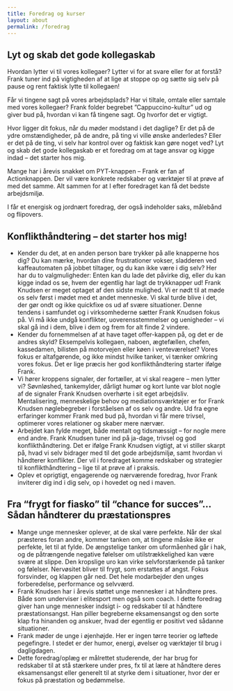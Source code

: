 ```yaml
---
title: Foredrag og kurser
layout: about
permalink: /foredrag
---
```

## **Lyt og skab det gode kollegaskab** 

Hvordan lytter vi til vores kollegaer? Lytter vi for at svare eller for at forstå? Frank tuner ind på vigtigheden af at lige at stoppe op og sætte sig selv på pause og rent faktisk lytte til kollegaen!   

Får vi tingene sagt på vores arbejdsplads? Har vi tiltale, omtale eller samtale med vores kollegaer? Frank folder begrebet ”Cappuccino-kultur” ud og giver bud på, hvordan vi kan få tingene sagt. Og hvorfor det er vigtigt. 

Hvor ligger dit fokus, når du møder modstand i det daglige? Er det på de ydre omstændigheder, på de andre, på ting vi ville ønske anderledes? Eller er det på de ting, vi selv har kontrol over og faktisk kan gøre noget ved? Lyt og skab det gode kollegaskab er et foredrag om at tage ansvar og kigge indad – det starter hos mig. 

Mange har i årevis snakket om PYT-knappen – Frank er fan af Actionknappen. Der vil være konkrete redskaber og værktøjer til at prøve af med det samme. Alt sammen for at I efter foredraget kan få det bedste arbejdsmiljø. 

I får et energisk og jordnært foredrag, der også indeholder saks, målebånd og flipovers.



## **Konflikthåndtering – det starter hos mig!**

* Kender du det, at en anden person bare trykker på alle knapperne hos dig? Du kan mærke, hvordan dine frustrationer vokser, sladderen ved kaffeautomaten på jobbet tiltager, og du kan ikke være i dig selv? Her har du to valgmuligheder: Enten kan du lade det påvirke dig, eller du kan kigge indad os se, hvem der egentlig har lagt de trykknapper ud! Frank Knudsen er meget optaget af den sidste mulighed. Vi er nødt til at møde os selv først i mødet med et andet menneske. Vi skal turde blive i det, der gør ondt og ikke quickfixe os ud af svære situationer. Denne tendens i samfundet og i virksomhederne sætter Frank Knudsen fokus på. Vi må ikke undgå konflikter, uoverensstemmelser og uenigheder – vi skal gå ind i dem, blive i dem og frem for alt finde 2 vindere.
* Kender du fornemmelsen af at have taget offer-kappen på, og det er de andres skyld? Eksempelvis kollegaen, naboen, ægtefællen, chefen, kassedamen, bilisten på motorvejen eller køen i venteværelset? Vores fokus er altafgørende, og ikke mindst hvilke tanker, vi tænker omkring vores fokus. Det er lige præcis her god konflikthåndtering starter ifølge Frank.
* Vi hører kroppens signaler, der fortæller, at vi skal reagere – men lytter vi? Søvnløshed, tankemylder, dårligt humør og kort lunte var blot nogle af de signaler Frank Knudsen overhørte i sit eget arbejdsliv. Mentalisering, menneskelige behov og mediationsværktøjer er for Frank Knudsen nøglebegreber i forståelsen af os selv og andre. Ud fra egne erfaringer kommer Frank med bud på, hvordan vi får mere trivsel, optimerer vores relationer og skaber mere nærvær.
* Arbejdet kan fylde meget, både mentalt og tidsmæssigt – for nogle mere end andre. Frank Knudsen tuner ind på ja-dage, trivsel og god konflikthåndtering. Det er ifølge Frank Knudsen vigtigt, at vi stiller skarpt på, hvad vi selv bidrager med til det gode arbejdsmiljø, samt hvordan vi håndterer konflikter. Der vil i foredraget komme redskaber og strategier til konflikthåndtering – lige til at prøve af i praksis.
* Oplev et oprigtigt, engagerende og nærværende foredrag, hvor Frank inviterer dig ind i dig selv, op i hovedet og ned i maven.



## **Fra “frygt for fiasko” til “chance for succes”… Sådan håndterer du præstationspres**

* Mange unge mennesker oplever, at de skal være perfekte. Når der skal præsteres foran andre, kommer tanken om, at tingene måske ikke er perfekte, let til at fylde. De ængstelige tanker om uformåenhed går i hak, og de påtrængende negative følelser om utilstrækkelighed kan være svære at slippe. Den kropslige uro kan virke selvforstærkende på tanker og følelser. Nervøsitet bliver til frygt, som erstattes af angst. Fokus forsvinder, og klappen går ned. Det hele modarbejder den unges forberedelse, performance og selvværd.
* Frank Knudsen har i årevis støttet unge mennesker i at håndtere pres. Både som underviser i elitesport men også som coach. I dette foredrag giver han unge mennesker indsigt i- og redskaber til at håndtere præstationsangst. Han piller begreberne eksamensangst og den sorte klap fra hinanden og anskuer, hvad der egentlig er positivt ved sådanne situationer.
* Frank møder de unge i øjenhøjde. Her er ingen tørre teorier og løftede pegefingre. I stedet er der humor, energi, øvelser og værktøjer til brug i dagligdagen.
* Dette foredrag/oplæg er målrettet studerende, der har brug for redskaber til at stå stærkere under pres, fx til at lære at håndtere deres eksamensangst eller generelt til at styrke dem i situationer, hvor der er fokus på præstation og bedømmelse.

